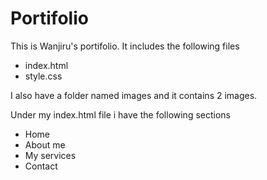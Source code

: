 # Portifolio
This is Wanjiru's portifolio. 
It includes the following files
- index.html
- style.css

I also have a folder named images and it contains 2 images.

Under my index.html file i have the following sections
- Home
- About me 
- My services
- Contact